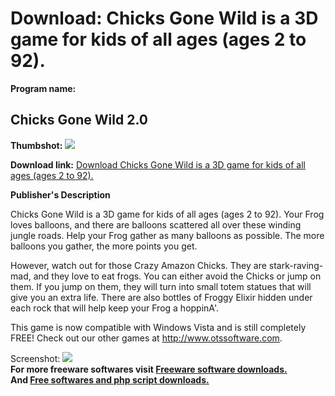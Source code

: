 # Download: Chicks Gone Wild is a 3D game for kids of all ages (ages 2 to 92).

**Program name:**

## Chicks Gone Wild 2.0

  
**Thumbshot:** ![](http://www.freewarefiles.com/screenshot/otschickswild_md.jpg)   
  
**Download link:** [Download Chicks Gone Wild is a 3D game for kids of all ages (ages 2 to 92).](http://freesoftwares.boysofts.com/Chicks-Gone-Wild_program_35031.html)  
  


**Publisher's Description**  
  


Chicks Gone Wild is a 3D game for kids of all ages (ages 2 to 92). Your Frog loves balloons, and there are balloons scattered all over these winding jungle roads. Help your Frog gather as many balloons as possible. The more balloons you gather, the more points you get. 

However, watch out for those Crazy Amazon Chicks. They are stark-raving-mad, and they love to eat frogs. You can either avoid the Chicks or jump on them. If you jump on them, they will turn into small totem statues that will give you an extra life. There are also bottles of Froggy Elixir hidden under each rock that will help keep your Frog a hoppinA'.

This game is now compatible with Windows Vista and is still completely FREE! Check out our other games at http://www.otssoftware.com.

  
  
Screenshot: ![](http://www.freewarefiles.com/screenshot/otschickswild.jpg)   
**For more freeware softwares visit [Freeware software downloads.](http://freesoftwares.boysofts.com/)**   
**And [Free softwares and php script downloads.](http://www.boysofts.com/)**
